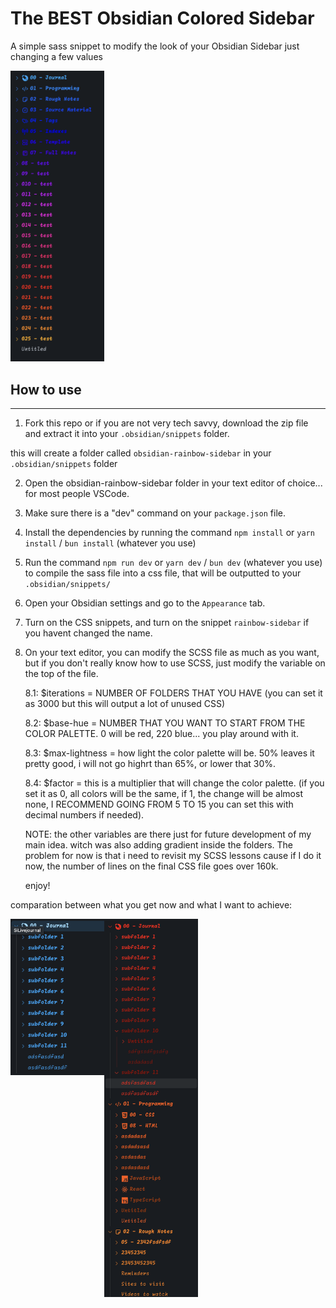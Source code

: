 # The BEST Obsidian Colored Sidebar

A simple sass snippet to modify the look of your Obsidian Sidebar just changing a few values

[<img src="/img/CleanShot%202024-08-05%20at%2013.27.59@2x.png" width="150"/>](/img/CleanShot%202024-08-05%20at%2013.27.59@2x.png)

## How to use

---

1. Fork this repo or if you are not very tech savvy, download the zip file and extract it into your `.obsidian/snippets` folder.

this will create a folder called `obsidian-rainbow-sidebar` in your `.obsidian/snippets` folder

2. Open the obsidian-rainbow-sidebar folder in your text editor of choice... for most people VSCode.

3. Make sure there is a "dev" command on your `package.json` file.

4. Install the dependencies by running the command `npm install` or `yarn install` / `bun install` (whatever you use)

5. Run the command `npm run dev` or `yarn dev` / `bun dev` (whatever you use) to compile the sass file into a css file, that will be outputted to your `.obsidian/snippets/`

6. Open your Obsidian settings and go to the `Appearance` tab.

7. Turn on the CSS snippets, and turn on the snippet `rainbow-sidebar` if you havent changed the name.

8. On your text editor, you can modify the SCSS file as much as you want, but if you don't really know how to use SCSS, just modify the variable on the top of the file.

   8.1: $iterations = NUMBER OF FOLDERS THAT YOU HAVE (you can set it as 3000 but this will output a lot of unused CSS)

   8.2: $base-hue = NUMBER THAT YOU WANT TO START FROM THE COLOR PALETTE. 0 will be red, 220 blue... you play around with it.

   8.3: $max-lightness = how light the color palette will be. 50% leaves it pretty good, i will not go highrt than 65%, or lower that 30%.

   8.4: $factor = this is a multiplier that will change the color palette. (if you set it as 0, all colors will be the same, if 1, the change will be almost none, I RECOMMEND GOING FROM 5 TO 15 you can set this with decimal numbers if needed).

   NOTE: the other variables are there just for future development of my main idea. witch was also adding gradient inside the folders. The problem for now is that i need to revisit my SCSS lessons cause if I do it now, the number of lines on the final CSS file goes over 160k.

   enjoy!

comparation between what you get now and what I want to achieve:

[<img src="/img/CleanShot%202024-08-05%20at%2013.28.44@2x.png" width="150" style="float:left;"/>](/img/CleanShot%202024-08-05%20at%2013.28.44@2x.png)
[<img src="/img/CleanShot%202024-08-05%20at%2013.29.26@2x.png" width="150" />](/img/CleanShot%202024-08-05%20at%2013.29.26@2x.png)
